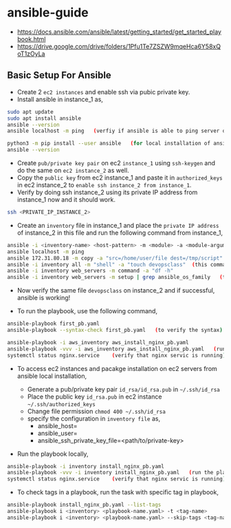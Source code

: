 # ansible-guide

- https://docs.ansible.com/ansible/latest/getting_started/get_started_playbook.html
- https://drive.google.com/drive/folders/1Pfu1Te7ZSZW9mqeHca6Y58xQoT1zOyLa

## Basic Setup For Ansible
- Create 2 `ec2 instances` and enable ssh via pubic private key.
- Install ansible in instance_1 as,
```bash
sudo apt update
sudo apt install ansible
ansible --version
ansible localhost -m ping   (verfiy if ansible is able to ping server on which it is present)

python3 -m pip install --user ansible   (for local installation of ansible)
ansible --version
```

- Create `pub/private key pair` on ec2 `instance_1` using `ssh-keygen` and do the same on `ec2 instance_2` as well.
- Copy the `public key` from ec2 instance_1 and paste it in `authorized_keys` in ec2 instance_2 to 
  `enable ssh instance_2 from instance_1`.
- Verify by doing ssh instance_2 using its private IP address from instance_1 now and it should work.
```bash
ssh <PRIVATE_IP_INSTANCE_2>
```

- Create an `inventory` file in instance_1 and place the `private IP address` of instance_2 in this file
  and run the following command from instance_1,

```bash
ansible -i <inventory-name> <host-pattern> -m <module> -a <module-arguments> -u <username> -b   (-b -> become sudo/root)
ansible localhost -m ping
ansible 172.31.80.18 -m copy -a "src=/home/user/file dest=/tmp/script" -b --ask-become-pass
ansible -i inventory all -m "shell" -a "touch devopsclass"  (this command is used to run adhoc commands)
ansible -i inventory web_servers -m command -a "df -h"
ansible -i inventory web_servers -m setup | grep ansible_os_family   (to get all the ansible variables configured for a server)
```

- Now verify the same file `devopsclass` on instance_2 and if successful, ansible is working!

- To run the playbook, use the following command,

```bash
ansible-playbook first_pb.yaml
ansible-playbook --syntax-check first_pb.yaml   (to verify the syntax)
```

```bash
ansible-playbook -i aws_inventory aws_install_nginx_pb.yaml
ansible-playbook -vvv -i aws_inventory aws_install_nginx_pb.yaml   (run the playbook with highest verbosity level)
systemctl status nginx.service    (verify that nginx servic is running)
```

- To access ec2 instances and pacakge installation on ec2 servers from ansible local installation,
  - Generate a pub/private key pair `id_rsa/id_rsa.pub` in `~/.ssh/id_rsa`
  - Place the public key `id_rsa.pub` in ec2 instance `~/.ssh/authorized_keys`
  - Change file permission `chmod 400 ~/.ssh/id_rsa`
  - specify the configuration in `inventory file` as,
    - ansible_host=<ec2-public-ip>
    - ansible_user=<ec2-username>
    - ansible_ssh_private_key_file=<path/to/private-key>

- Run the playbook locally,
```bash
ansible-playbook -i inventory install_nginx_pb.yaml
ansible-playbook -vvv -i inventory install_nginx_pb.yaml   (run the playbook with highest verbosity level)
systemctl status nginx.service    (verify that nginx servic is running)
```

- To check tags in a playbook, run the task with specific tag in playbook,

```bash
ansible-playbook install_nginx_pb.yaml --list-tags
ansible-playbook i <inventory> <playbook-name.yaml> -t <tag-name>
ansible-playbook i <inventory> <playbook-name.yaml> --skip-tags <tag-name>    (only skip the specified tags)
```



